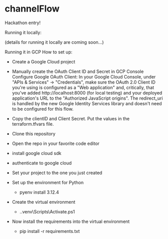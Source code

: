 # channelFlow
Hackathon entry!

Running it locally:

(details for running it locally are coming soon...)




Running it in GCP
How to set up:
- Create a Google Cloud project
- Manually create the OAuth Client ID and Secret in GCP Console
Configure Google OAuth Client: In your Google Cloud Console, under "APIs & Services" -> "Credentials", make sure the OAuth 2.0 Client ID you're using is configured as a "Web application" and, critically, that you've added http://localhost:8000 (for local testing) and your deployed application's URL to the "Authorized JavaScript origins". The redirect_uri is handled by the new Google Identity Services library and doesn't need to be configured for this flow.
- Copy the clientID and Client Secret. Put the values in the terraform.tfvars file.
 
- Clone this repository
- Open the repo in your favorite code editor
- install google cloud sdk
- authenticate to google cloud
- Set your project to the one you just created
- Set up the environment for Python
	- pyenv install 3.12.4
 - Create the virtual environment
 	- .\.venv\Scripts\Activate.ps1
- Now install the requirements into the virtual environment	
	- pip install -r requirements.txt

